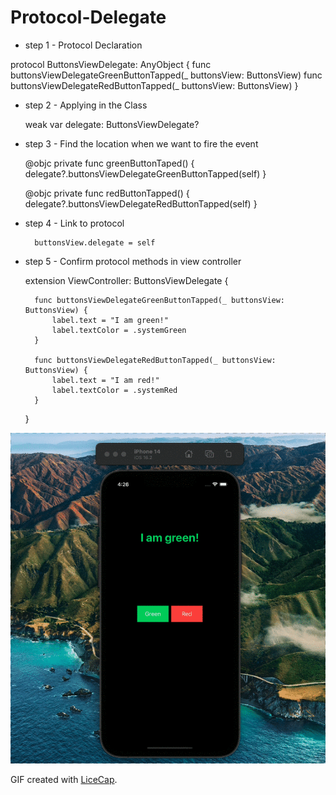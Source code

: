 # Protocol-Delegate

- step 1 - Protocol Declaration

protocol ButtonsViewDelegate: AnyObject {
    func buttonsViewDelegateGreenButtonTapped(_ buttonsView: ButtonsView)
    func buttonsViewDelegateRedButtonTapped(_ buttonsView: ButtonsView)
}

- step 2 - Applying in the Class

    weak var delegate: ButtonsViewDelegate?

- step 3 - Find the location when we want to fire the event

    @objc private func greenButtonTaped() {
        delegate?.buttonsViewDelegateGreenButtonTapped(self)
    }
    
    @objc private func redButtonTapped() {
        delegate?.buttonsViewDelegateRedButtonTapped(self)
    }
    
- step 4 - Link to protocol

        buttonsView.delegate = self

- step 5 - Confirm protocol methods in view controller

    extension ViewController: ButtonsViewDelegate {
    
        func buttonsViewDelegateGreenButtonTapped(_ buttonsView: ButtonsView) {
            label.text = "I am green!"
            label.textColor = .systemGreen
        }
    
        func buttonsViewDelegateRedButtonTapped(_ buttonsView: ButtonsView) {
            label.text = "I am red!"
            label.textColor = .systemRed
        }
    }

<img src='https://github.com/MityaKimchanskii/Spotify_API/blob/main/ProtocolDelegateButtonTapped/1.gif' title='Video Walkthrough' width='' alt='Video Walkthrough' />

GIF created with [LiceCap](http://www.cockos.com/licecap/).



